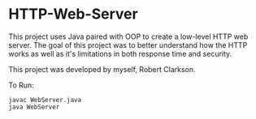 # HTTP-Web-Server

This project uses Java paired with OOP to create a low-level HTTP web server. The goal of this project was to better understand how the HTTP works as well as it's limitations in both response time and security.

This project was developed by myself, Robert Clarkson.

To Run:
```
javac WebServer.java 
java WebServer
```
